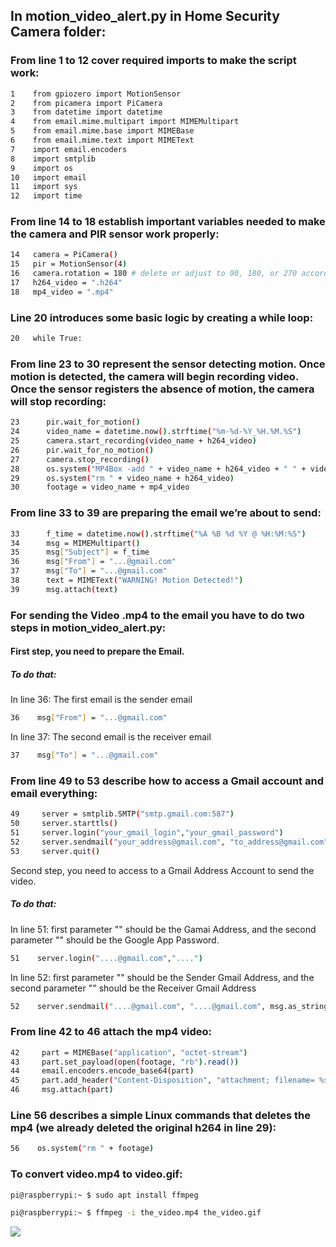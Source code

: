 ## In motion_video_alert.py in Home Security Camera folder:
### From line 1 to 12 cover required imports to make the script work:
```sh
1    from gpiozero import MotionSensor
2    from picamera import PiCamera
3    from datetime import datetime
4    from email.mime.multipart import MIMEMultipart
5    from email.mime.base import MIMEBase
6    from email.mime.text import MIMEText
7    import email.encoders
8    import smtplib
9    import os
10   import email
11   import sys
12   import time
``` 
### From line 14 to 18 establish important variables needed to make the camera and PIR sensor work properly:
```sh
14   camera = PiCamera()
15   pir = MotionSensor(4)
16   camera.rotation = 180 # delete or adjust to 90, 180, or 270 accordingly
17   h264_video = ".h264" 
18   mp4_video = ".mp4"
``` 
### Line 20 introduces some basic logic by creating a while loop:
```sh
20   while True:
``` 
### From line 23 to 30 represent the sensor detecting motion. Once motion is detected, the camera will begin recording video. Once the sensor registers the absence of motion, the camera will stop recording:
```sh
23      pir.wait_for_motion()
24      video_name = datetime.now().strftime("%m-%d-%Y_%H.%M.%S")
25      camera.start_recording(video_name + h264_video)
26      pir.wait_for_no_motion()
27      camera.stop_recording()
28      os.system("MP4Box -add " + video_name + h264_video + " " + video_name + mp4_video)
29      os.system("rm " + video_name + h264_video)
30      footage = video_name + mp4_video
``` 
### From line 33 to 39 are preparing the email we’re about to send:
```sh
33      f_time = datetime.now().strftime("%A %B %d %Y @ %H:%M:%S")
34      msg = MIMEMultipart()
35      msg["Subject"] = f_time
36      msg["From"] = "...@gmail.com"
37      msg["To"] = "...@gmail.com"
38      text = MIMEText("WARNING! Motion Detected!")
39      msg.attach(text)
``` 

### For sending the Video .mp4 to the email you have to do two steps in motion_video_alert.py:

#### First step, you need to prepare the Email.
##### To do that: 
In line 36: 
The first email is the sender email 
```sh
36    msg["From"] = "...@gmail.com"
``` 
In line 37: 
The second email is the receiver email
```sh
37    msg["To"] = "...@gmail.com"
``` 
### From line 49 to 53 describe how to access a Gmail account and email everything:
```sh
49     server = smtplib.SMTP("smtp.gmail.com:587")
50     server.starttls()
51     server.login("your_gmail_login","your_gmail_password")
52     server.sendmail("your_address@gmail.com", "to_address@gmail.com", msg.as_string())
53     server.quit()
``` 
Second step, you need to access to a Gmail Address Account to send the video. 
##### To do that: 
In line 51: first parameter "" should be the Gamai Address, and the second parameter "" should be the Google App Password.
```sh
51    server.login("....@gmail.com","....")
``` 
In line 52: first parameter "" should be the Sender Gmail Address, and the second parameter "" should be the Receiver Gmail Address
```sh
52    server.sendmail("....@gmail.com", "....@gmail.com", msg.as_string())
``` 
### From line 42 to 46 attach the mp4 video:
```sh
42     part = MIMEBase("application", "octet-stream")
43     part.set_payload(open(footage, "rb").read())
44     email.encoders.encode_base64(part)
45     part.add_header("Content-Disposition", "attachment; filename= %s" % os.path.basename(footage))
46     msg.attach(part)
``` 
### Line 56 describes a simple Linux commands that deletes the mp4 (we already deleted the original h264 in line 29):
```sh
56    os.system("rm " + footage)
``` 
### To convert video.mp4 to video.gif:
```sh
pi@raspberrypi:~ $ sudo apt install ffmpeg
```
```sh
pi@raspberrypi:~ $ ffmpeg -i the_video.mp4 the_video.gif
```
![](Camera/video.gif)
